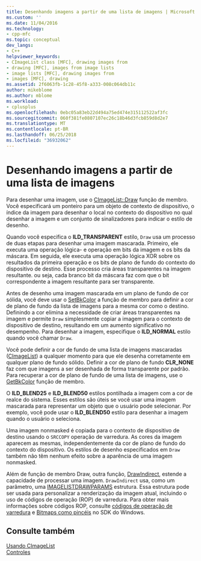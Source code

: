 ```yaml
---
title: Desenhando imagens a partir de uma lista de imagens | Microsoft Docs
ms.custom: ''
ms.date: 11/04/2016
ms.technology:
- cpp-mfc
ms.topic: conceptual
dev_langs:
- C++
helpviewer_keywords:
- CImageList class [MFC], drawing images from
- drawing [MFC], images from image lists
- image lists [MFC], drawing images from
- images [MFC], drawing
ms.assetid: 2f6063fb-1c28-45f8-a333-008c064db11c
author: mikeblome
ms.author: mblome
ms.workload:
- cplusplus
ms.openlocfilehash: 0ebc05a83eb22d494a75ed474e315112522af3fc
ms.sourcegitcommit: 060f381fe0807107ec26c18b46d3fcb859d8d2e7
ms.translationtype: MT
ms.contentlocale: pt-BR
ms.lasthandoff: 06/25/2018
ms.locfileid: "36932062"
---
```

# <a name="drawing-images-from-an-image-list"></a>Desenhando imagens a partir de uma lista de imagens
Para desenhar uma imagem, use o [CImageList::Draw](../mfc/reference/cimagelist-class.md#draw) função de membro. Você especificará um ponteiro para um objeto de contexto de dispositivo, o índice da imagem para desenhar o local no contexto do dispositivo no qual desenhar a imagem e um conjunto de sinalizadores para indicar o estilo de desenho.  
  
 Quando você especifica o **ILD_TRANSPARENT** estilo, `Draw` usa um processo de duas etapas para desenhar uma imagem mascarada. Primeiro, ele executa uma operação lógica- e operação em bits da imagem e os bits da máscara. Em seguida, ele executa uma operação lógica XOR sobre os resultados da primeira operação e os bits de plano de fundo do contexto do dispositivo de destino. Esse processo cria áreas transparentes na imagem resultante. ou seja, cada branco bit da máscara faz com que o bit correspondente a imagem resultante para ser transparente.  
  
 Antes de desenho uma imagem mascarada em um plano de fundo de cor sólida, você deve usar o [SetBkColor](../mfc/reference/cimagelist-class.md#setbkcolor) a função de membro para definir a cor de plano de fundo da lista de imagens para a mesma cor como o destino. Definindo a cor elimina a necessidade de criar áreas transparentes na imagem e permite `Draw` simplesmente copiar a imagem para o contexto de dispositivo de destino, resultando em um aumento significativo no desempenho. Para desenhar a imagem, especifique o **ILD_NORMAL** estilo quando você chamar `Draw`.  
  
 Você pode definir a cor de fundo de uma lista de imagens mascaradas ([CImageList](../mfc/reference/cimagelist-class.md)) a qualquer momento para que ele desenha corretamente em qualquer plano de fundo sólido. Definir a cor de plano de fundo **CLR_NONE** faz com que imagens a ser desenhada de forma transparente por padrão. Para recuperar a cor de plano de fundo de uma lista de imagens, use o [GetBkColor](../mfc/reference/cimagelist-class.md#getbkcolor) função de membro.  
  
 O **ILD_BLEND25** e **ILD_BLEND50** estilos pontilhada a imagem com a cor de realce do sistema. Esses estilos são úteis se você usar uma imagem mascarada para representar um objeto que o usuário pode selecionar. Por exemplo, você pode usar o **ILD_BLEND50** estilo para desenhar a imagem quando o usuário o seleciona.  
  
 Uma imagem nonmasked é copiada para o contexto de dispositivo de destino usando o `SRCCOPY` operação de varredura. As cores da imagem aparecem as mesmas, independentemente da cor de plano de fundo do contexto do dispositivo. Os estilos de desenho especificados em `Draw` também não têm nenhum efeito sobre a aparência de uma imagem nonmasked.  
  
 Além de função de membro Draw, outra função, [DrawIndirect](../mfc/reference/cimagelist-class.md#drawindirect), estende a capacidade de processar uma imagem. `DrawIndirect` usa, como um parâmetro, uma [IMAGELISTDRAWPARAMS](http://msdn.microsoft.com/library/windows/desktop/bb761395) estrutura. Essa estrutura pode ser usada para personalizar a renderização da imagem atual, incluindo o uso de códigos de operação (ROP) de varredura. Para obter mais informações sobre códigos ROP, consulte [códigos de operação de varredura](http://msdn.microsoft.com/library/windows/desktop/dd162892) e [Bitmaps como pincéis](http://msdn.microsoft.com/library/windows/desktop/dd183378) no SDK do Windows.  
  
## <a name="see-also"></a>Consulte também  
 [Usando CImageList](../mfc/using-cimagelist.md)   
 [Controles](../mfc/controls-mfc.md)

